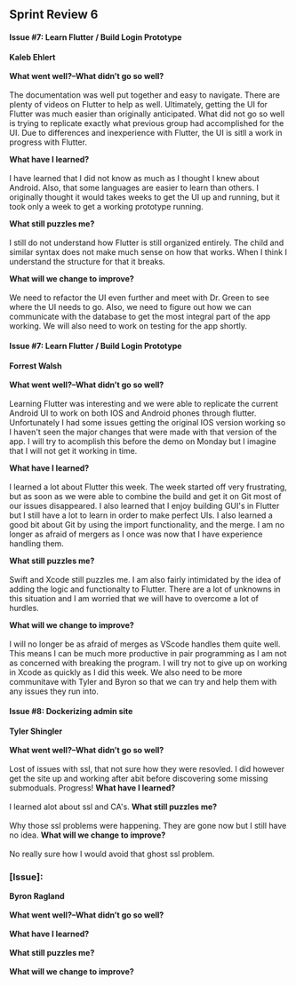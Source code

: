 ## Sprint Review 6

#### Issue #7: Learn Flutter / Build Login Prototype
**Kaleb Ehlert**
<br/><br/>
**What went well?–What didn’t go so well?**<br/><br/>
The documentation was well put together and easy to navigate. There are plenty of videos on Flutter to help as well. Ultimately, getting the UI for Flutter was much easier than originally anticipated. What did not go so well is trying to replicate exactly what previous group had accomplished for the UI. Due to differences and inexperience with Flutter, the UI is sitll a work in progress with Flutter.

**What have I learned?**<br/><br/>
I have learned that I did not know as much as I thought I knew about Android. Also, that some languages are easier to learn than others. I originally thought it would takes weeks to get the UI up and running, but it took only a week to get a working prototype running.

**What still puzzles me?**<br/><br/>
I still do not understand how Flutter is still organized entirely. The child and similar syntax does not make much sense on how that works. When I think I understand the structure for that it breaks.

**What will we change to improve?**<br/><br/>
We need to refactor the UI even further and meet with Dr. Green to see where the UI needs to go. Also, we need to figure out how we can communicate with the database to get the most integral part of the app working. We will also need to work on testing for the app shortly.


#### Issue #7: Learn Flutter / Build Login Prototype
**Forrest Walsh**
<br/><br/>
**What went well?–What didn’t go so well?**<br/><br/>
Learning Flutter was interesting and we were able to replicate the current Android UI to work on both IOS and Android phones through flutter. Unfortunately I had some issues getting the original IOS version working so I haven't seen the major changes that were made with that version of the app. I will try to acomplish this before the demo on Monday but I imagine that I will not get it working in time.

**What have I learned?**<br/><br/>
I learned a lot about Flutter this week. The week started off very frustrating, but as soon as we were able to combine the build and get it on Git most of our issues disappeared. I also learned that I enjoy building GUI's in Flutter but I still have a lot to learn in order to make perfect UIs. I also learned a good bit about Git by using the import functionality, and the merge. I am no longer as afraid of mergers as I once was now that I have experience handling them.

**What still puzzles me?**<br/><br/>
Swift and Xcode still puzzles me. I am also fairly intimidated by the idea of adding the logic and functionalty to Flutter. There are a lot of unknowns in this situation and I am worried that we will have to overcome a lot of hurdles. 

**What will we change to improve?**<br/><br/>
I will no longer be as afraid of merges as VScode handles them quite well. This means I can be much more productive in pair programming as I am not as concerned with breaking the program. I will try not to give up on working in Xcode as quickly as I did this week. We also need to be more communitave with Tyler and Byron so that we can try and help them with any issues they run into.

#### Issue #8: Dockerizing admin site
**Tyler Shingler**
<br/><br/>
**What went well?–What didn’t go so well?**<br/><br/>
Lost of issues with ssl, that not sure how they were resovled. I did however get the site up and working after abit before discovering some missing submoduals. Progress!
**What have I learned?**<br/><br/>
I learned alot about ssl and CA's. 
**What still puzzles me?**<br/><br/>
Why those ssl problems were happening. They are gone now but I still have no idea.
**What will we change to improve?**<br/><br/>
No really sure how I would avoid that ghost ssl problem. 

### [Issue]:
**Byron Ragland**
<br/><br/>
**What went well?–What didn’t go so well?**<br/><br/>
**What have I learned?**<br/><br/>
**What still puzzles me?**<br/><br/>
**What will we change to improve?**<br/><br/>

